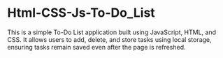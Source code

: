 # Html-CSS-Js-To-Do_List
 This is a simple To-Do List application built using JavaScript, HTML, and CSS. It allows users to add, delete, and store tasks using local storage, ensuring tasks remain saved even after the page is refreshed.

